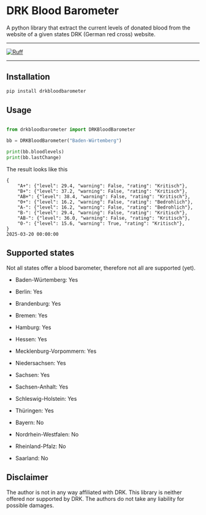 # DRK Blood Barometer

A python library that extract the current levels of donated blood from the website of a given states DRK (German red cross) website.

----

[![Ruff](https://github.com/Bouni/drkbloodbarometer/actions/workflows/ruff.yml/badge.svg)](https://github.com/Bouni/drkbloodbarometer/actions/workflows/ruff.yml)

----

## Installation

```sh
pip install drkbloodbarometer
```

## Usage

```python

from drkbloodbarometer import DRKBloodBarometer

bb = DRKBloodBarometer("Baden-Würtemberg")

print(bb.bloodlevels)
print(bb.lastChange)
```

The result looks like this

```
{
    "A+": {"level": 29.4, "warning": False, "rating": "Kritisch"},
    "B+": {"level": 37.2, "warning": False, "rating": "Kritisch"},
    "AB+": {"level": 38.4, "warning": False, "rating": "Kritisch"},
    "0+": {"level": 16.2, "warning": False, "rating": "Bedrohlich"},
    "A-": {"level": 16.2, "warning": False, "rating": "Bedrohlich"},
    "B-": {"level": 29.4, "warning": False, "rating": "Kritisch"},
    "AB-": {"level": 36.0, "warning": False, "rating": "Kritisch"},
    "0-": {"level": 15.6, "warning": True, "rating": "Kritisch"},
}
2025-03-20 00:00:00
```

## Supported states

Not all states offer a blood barometer, therefore not all are supported (yet).

 - Baden-Würtemberg: Yes
 - Berlin: Yes
 - Brandenburg: Yes
 - Bremen: Yes
 - Hamburg: Yes
 - Hessen: Yes
 - Mecklenburg-Vorpommern: Yes
 - Niedersachsen: Yes
 - Sachsen: Yes
 - Sachsen-Anhalt: Yes
 - Schleswig-Holstein: Yes
 - Thüringen: Yes


 - Bayern: No 
 - Nordrhein-Westfalen: No
 - Rheinland-Pfalz: No
 - Saarland: No

## Disclaimer

The author is not in any way affiliated with DRK. This library is neither offered nor supported by DRK. The authors do not take any liability for possible damages.
